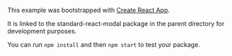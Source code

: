This example was bootstrapped with [Create React App](https://github.com/facebook/create-react-app).

It is linked to the standard-react-modal package in the parent directory for development purposes.

You can run `npm install` and then `npm start` to test your package.
